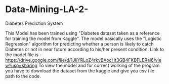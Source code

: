 # Data-Mining-LA-2-
Diabetes Prediction System

This Model has been trained using "Diabetes dataset taken as a reference for training the model from Kaggle". The model basically uses the "Logistic Regression" algorithm for predicting whether a person is likely to catch Diabetes or not in near future according to his/her present condition.
Link to the model file is - https://drive.google.com/file/d/1JIiYRLoZ4rkvBXocHt3GB4FKBFLERal6/view?usp=sharing
To view the model and for correct working of the program you have to download the dataset from the kaggle and give you csv file path to the code.
